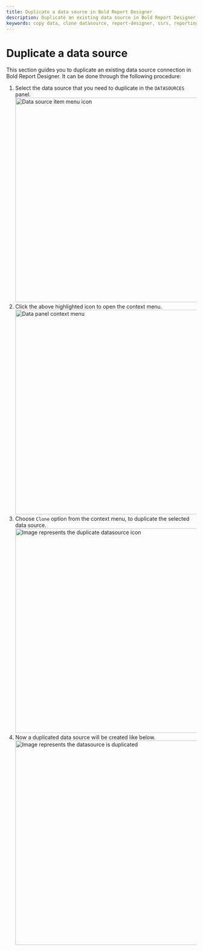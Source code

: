 ```yaml
---
title: Duplicate a data source in Bold Report Designer
description: Duplicate an existing data source in Bold Report Designer when data-level restrictions need to be imposed for report items.
keywords: copy data, clone datasource, report-designer, ssrs, reporting
---
```


# Duplicate a data source

This section guides you to duplicate an existing data source connection in Bold Report Designer. It can be done through the following procedure:

1. Select the data source that you need to duplicate in the `DATASOURCES` panel.
   <img style="width:540px" src="/assets/on-premise/images/report-designer/manage-data/datasource/data-source-item-menu-icon.png" alt="Data source item menu icon">
2. Click the above highlighted icon to open the context menu.
   <img style="width:540px" src="/assets/on-premise/images/report-designer/manage-data/datasource/data-panel-context-menu.png" alt="Data panel context menu">
3. Choose `Clone` option from the context menu, to duplicate the selected data source.
   <img style="width:540px" src="/assets/on-premise/images/report-designer/manage-data/datasource/clone-data-source-option.png" alt="Image represents the duplicate datasource icon">
4. Now a duplicated data source will be created like below.
   <img style="width:540px" src="/assets/on-premise/images/report-designer/manage-data/datasource/duplicate-data-source-represenation.png" alt="Image represents the datasource is duplicated">
